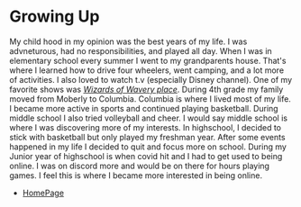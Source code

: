 # Growing Up



My child hood in my opinion was the best years of my life. I was advneturous, had no responsibilities, and played all day. When I was in elementary school every summer I went to my grandparents house. That's where I learned how to drive four wheelers, went camping, and a lot more of activities. I also loved to watch t.v (especially Disney channel). One of my favorite shows was *[Wizards of Wavery place](https://en.wikipedia.org/wiki/Wizards_of_Waverly_Place)*. During 4th grade my family moved from Moberly to Columbia. Columbia is where I lived most of my life. 
  I became more active in sports and continued playing basketball. During middle school I also tried volleyball and cheer. I would say middle school is where I was discovering more of my interests. 
  In highschool, I decided to stick with basketball but only played my freshman year. After some events happened in my life I decided to quit and focus more on school. During my Junior year of highschool is when covid hit and I had to get used to being online. I was on discord more and would be on there for hours playing games. I feel this is where I became more interested in being online.
  
+ [HomePage](README.md)
